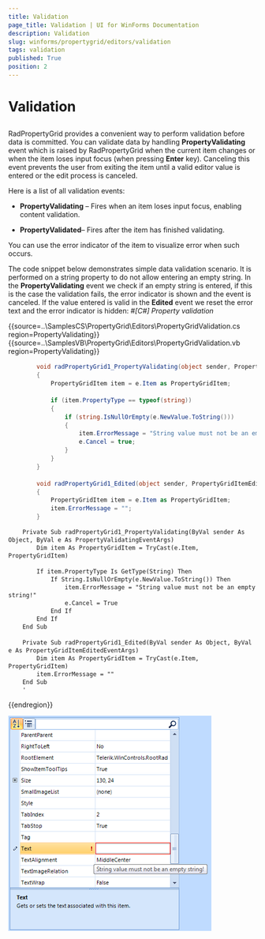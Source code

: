 ```yaml
---
title: Validation
page_title: Validation | UI for WinForms Documentation
description: Validation
slug: winforms/propertygrid/editors/validation
tags: validation
published: True
position: 2
---
```


# Validation



## 

RadPropertyGrid provides a convenient way to perform validation before data is committed.
        	You can validate data by handling __PropertyValidating__ event which
        	is raised by RadPropertyGrid when the current item changes or when the item loses input focus
        	(when pressing __Enter__ key). Canceling this event prevents the user
        	from exiting the item until a valid editor value is entered or the edit process is canceled.
        

Here is a list of all validation events:

* __PropertyValidating__ – Fires when an item loses input focus, enabling content validation.

* __PropertyValidated__– Fires after the item has finished validating.

You can use the error indicator of the item to visualize error when such occurs.

The code snippet below demonstrates simple data validation scenario. It is performed on a string 
			property to do not allow entering an empty string. In the __PropertyValidating__
			event we check if an empty string is entered, if this is the case the validation fails, the error
			indicator is shown and the event is canceled. If the value entered is valid in the 
			__Edited__ event we reset the error text and the error indicator is hidden:
		#_[C#] Property validation_

	



{{source=..\SamplesCS\PropertyGrid\Editors\PropertyGridValidation.cs region=PropertyValidating}} 
{{source=..\SamplesVB\PropertyGrid\Editors\PropertyGridValidation.vb region=PropertyValidating}} 

````C#
        void radPropertyGrid1_PropertyValidating(object sender, PropertyValidatingEventArgs e)
        {
            PropertyGridItem item = e.Item as PropertyGridItem;

            if (item.PropertyType == typeof(string))
            {
                if (string.IsNullOrEmpty(e.NewValue.ToString()))
                {
                    item.ErrorMessage = "String value must not be an empty string!";
                    e.Cancel = true;
                }
            }
        }

        void radPropertyGrid1_Edited(object sender, PropertyGridItemEditedEventArgs e)
        {
            PropertyGridItem item = e.Item as PropertyGridItem;
            item.ErrorMessage = "";
        }
````
````VB.NET
    Private Sub radPropertyGrid1_PropertyValidating(ByVal sender As Object, ByVal e As PropertyValidatingEventArgs)
        Dim item As PropertyGridItem = TryCast(e.Item, PropertyGridItem)

        If item.PropertyType Is GetType(String) Then
            If String.IsNullOrEmpty(e.NewValue.ToString()) Then
                item.ErrorMessage = "String value must not be an empty string!"
                e.Cancel = True
            End If
        End If
    End Sub

    Private Sub radPropertyGrid1_Edited(ByVal sender As Object, ByVal e As PropertyGridItemEditedEventArgs)
        Dim item As PropertyGridItem = TryCast(e.Item, PropertyGridItem)
        item.ErrorMessage = ""
    End Sub
    '
````

{{endregion}} 


![propertygrid-editors-validation](images/propertygrid-editors-validation.png)
